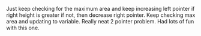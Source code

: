 Just keep checking for the maximum area and keep increasing left pointer if right height is greater if not, then decrease right pointer. Keep checking max area and updating to variable. Really neat 2 pointer problem. Had lots of fun with this one.
